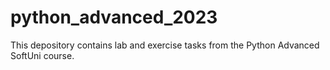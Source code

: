 # python_advanced_2023
This depository contains lab and exercise tasks from the Python Advanced SoftUni course.
